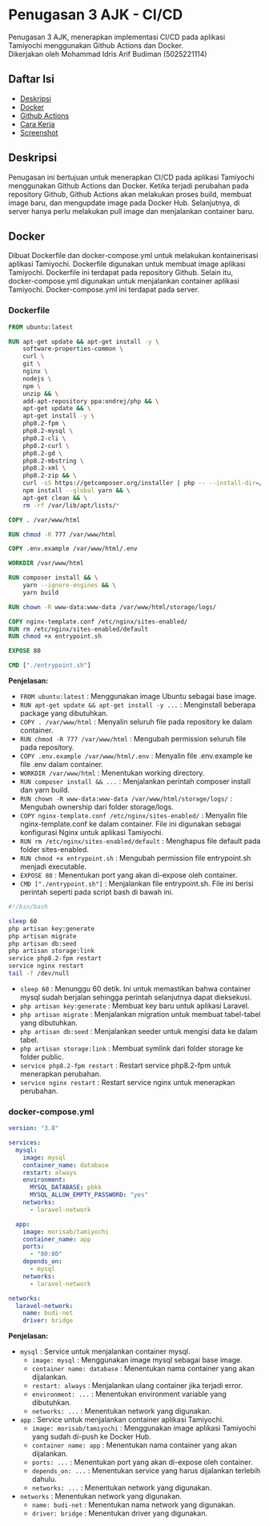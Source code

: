 # Penugasan 3 AJK - CI/CD

Penugasan 3 AJK, menerapkan implementasi CI/CD pada aplikasi Tamiyochi menggunakan Github Actions dan Docker. <br>
Dikerjakan oleh Mohammad Idris Arif Budiman (5025221114)

## Daftar Isi

- [Deskripsi](#deskripsi)
- [Docker](#docker)
- [Github Actions](#github-actions)
- [Cara Kerja](#cara-kerja)
- [Screenshot](#screenshot)

## Deskripsi

Penugasan ini bertujuan untuk menerapkan CI/CD pada aplikasi Tamiyochi menggunakan Github Actions dan Docker. Ketika terjadi perubahan pada repository Github, Github Actions akan melakukan proses build, membuat image baru, dan mengupdate image pada Docker Hub. Selanjutnya, di server hanya perlu melakukan pull image dan menjalankan container baru.

## Docker

Dibuat Dockerfile dan docker-compose.yml untuk melakukan kontainerisasi aplikasi Tamiyochi. Dockerfile digunakan untuk membuat image aplikasi Tamiyochi. Dockerfile ini terdapat pada repository Github. Selain itu, docker-compose.yml digunakan untuk menjalankan container aplikasi Tamiyochi. Docker-compose.yml ini terdapat pada server.

### Dockerfile

```Dockerfile
FROM ubuntu:latest

RUN apt-get update && apt-get install -y \
    software-properties-common \
    curl \
    git \
    nginx \
    nodejs \
    npm \
    unzip && \
    add-apt-repository ppa:ondrej/php && \
    apt-get update && \
    apt-get install -y \
    php8.2-fpm \
    php8.2-mysql \
    php8.2-cli \
    php8.2-curl \
    php8.2-gd \
    php8.2-mbstring \
    php8.2-xml \
    php8.2-zip && \
    curl -sS https://getcomposer.org/installer | php -- --install-dir=/usr/local/bin --filename=composer && \
    npm install --global yarn && \
    apt-get clean && \
    rm -rf /var/lib/apt/lists/*

COPY . /var/www/html

RUN chmod -R 777 /var/www/html

COPY .env.example /var/www/html/.env

WORKDIR /var/www/html

RUN composer install && \
    yarn --ignore-engines && \
    yarn build

RUN chown -R www-data:www-data /var/www/html/storage/logs/

COPY nginx-template.conf /etc/nginx/sites-enabled/
RUN rm /etc/nginx/sites-enabled/default
RUN chmod +x entrypoint.sh

EXPOSE 80

CMD ["./entrypoint.sh"]
```

**Penjelasan:** <br>
- `FROM ubuntu:latest` : Menggunakan image Ubuntu sebagai base image.
- `RUN apt-get update && apt-get install -y ...` : Menginstall beberapa package yang dibutuhkan.
- `COPY . /var/www/html` : Menyalin seluruh file pada repository ke dalam container.
- `RUN chmod -R 777 /var/www/html` : Mengubah permission seluruh file pada repository.
- `COPY .env.example /var/www/html/.env` : Menyalin file .env.example ke file .env dalam container.
- `WORKDIR /var/www/html` : Menentukan working directory.
- `RUN composer install && ...` : Menjalankan perintah composer install dan yarn build.
- `RUN chown -R www-data:www-data /var/www/html/storage/logs/` : Mengubah ownership dari folder storage/logs.
- `COPY nginx-template.conf /etc/nginx/sites-enabled/` : Menyalin file nginx-template.conf ke dalam container. File ini digunakan sebagai konfigurasi Nginx untuk aplikasi Tamiyochi.
- `RUN rm /etc/nginx/sites-enabled/default` : Menghapus file default pada folder sites-enabled.
- `RUN chmod +x entrypoint.sh` : Mengubah permission file entrypoint.sh menjadi executable.
- `EXPOSE 80` : Menentukan port yang akan di-expose oleh container. 
- `CMD ["./entrypoint.sh"]` : Menjalankan file entrypoint.sh. File ini berisi perintah seperti pada script bash di bawah ini.

```bash
#!/bin/bash

sleep 60
php artisan key:generate
php artisan migrate
php artisan db:seed
php artisan storage:link
service php8.2-fpm restart
service nginx restart
tail -f /dev/null
```

- `sleep 60` : Menunggu 60 detik. Ini untuk memastikan bahwa container mysql sudah berjalan sehingga perintah selanjutnya dapat dieksekusi.
- `php artisan key:generate` : Membuat key baru untuk aplikasi Laravel.
- `php artisan migrate` : Menjalankan migration untuk membuat tabel-tabel yang dibutuhkan.
- `php artisan db:seed` : Menjalankan seeder untuk mengisi data ke dalam tabel.
- `php artisan storage:link` : Membuat symlink dari folder storage ke folder public.
- `service php8.2-fpm restart` : Restart service php8.2-fpm untuk menerapkan perubahan.
- `service nginx restart` : Restart service nginx untuk menerapkan perubahan.

### docker-compose.yml

```yaml
version: "3.8"

services:
  mysql:
    image: mysql
    container_name: database
    restart: always
    environment:
      MYSQL_DATABASE: pbkk
      MYSQL_ALLOW_EMPTY_PASSWORD: "yes"
    networks:
      - laravel-network

  app:
    image: morisab/tamiyochi
    container_name: app
    ports:
      - "80:80"
    depends_on:
      - mysql
    networks:
      - laravel-network

networks:
  laravel-network:
    name: budi-net
    driver: bridge
```

**Penjelasan:** <br>
- `mysql` : Service untuk menjalankan container mysql.
    - `image: mysql` : Menggunakan image mysql sebagai base image.
    - `container name: database` : Menentukan nama container yang akan dijalankan.
    - `restart: always` : Menjalankan ulang container jika terjadi error.
    - `environment: ...` : Menentukan environment variable yang dibutuhkan.
    - `networks: ...` : Menentukan network yang digunakan.
- `app` : Service untuk menjalankan container aplikasi Tamiyochi.
    - `image: morisab/tamiyochi` : Menggunakan image aplikasi Tamiyochi yang sudah di-push ke Docker Hub.
    - `container name: app` : Menentukan nama container yang akan dijalankan.
    - `ports: ...` : Menentukan port yang akan di-expose oleh container.
    - `depends_on: ...` : Menentukan service yang harus dijalankan terlebih dahulu.
    - `networks: ...` : Menentukan network yang digunakan.
- `networks` : Menentukan network yang digunakan.
    - `name: budi-net` : Menentukan nama network yang digunakan.
    - `driver: bridge` : Menentukan driver yang digunakan.
